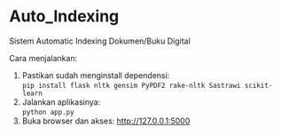 # Auto_Indexing
Sistem Automatic Indexing Dokumen/Buku Digital

Cara menjalankan:
1. Pastikan sudah menginstall dependensi: <br>
``` pip install flask nltk gensim PyPDF2 rake-nltk Sastrawi scikit-learn ```
2. Jalankan aplikasinya: <br>
``` python app.py ```
3. Buka browser dan akses: http://127.0.0.1:5000